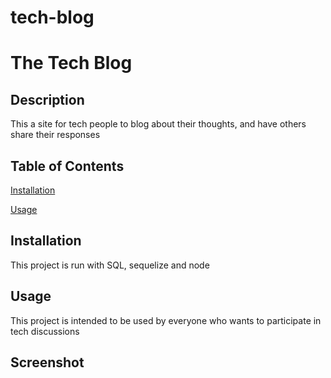# tech-blog
# The Tech Blog

## Description
This a site for tech people to blog about their thoughts, and have others share their responses

## Table of Contents
[Installation](#installation)

[Usage](#usage)


## Installation
This project is run with SQL, sequelize and node

## Usage
This project is intended to be used by everyone who wants to participate in tech discussions


## Screenshot

